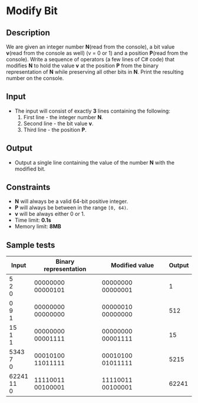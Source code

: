 # Modify Bit

## Description
We are given an integer number **N**(read from the console), a bit value **v**(read from the console as well) (v = 0 or 1) and a position **P**(read from the console). 
Write a sequence of operators (a few lines of C# code) that modifies **N** to hold the value 
**v** at the position **P** from the binary representation of **N** while preserving all other bits in **N**. Print the resulting number on the console.

## Input
- The input will consist of exactly **3** lines containing the following:
  1. First line - the integer number **N**.
  1. Second line - the bit value **v**.
  1. Third line - the position **P**.

## Output
- Output a single line containing the value of the number **N** with the modified bit.

## Constraints
- **N** will always be a valid 64-bit positive integer.
- **P** will always be between in the range `[0, 64)`.
- **v** will be always either 0 or 1.
- Time limit: **0.1s**
- Memory limit: **8MB**

## Sample tests

|     Input         |Binary representation|Modified value    |    Output     |
|-------------------|---------------------|------------------|---------------|
|5    <br/>2 <br/>0 |00000000 00000101    |00000000 00000001 |1              |
|0    <br/>9 <br/>1 |00000000 00000000    |00000010 00000000 |512            |
|15   <br/>1 <br/>1 |00000000 00001111    |00000000 00001111 |15             |
|5343 <br/>7 <br/>0 |00010100 11011111    |00010100 01011111 |5215           |
|62241<br/>11<br/>0 |11110011 00100001    |11110011 00100001 |62241          |